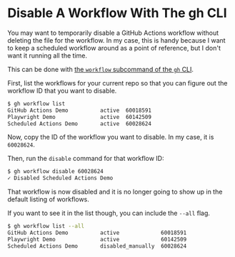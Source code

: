 # Disable A Workflow With The gh CLI

You may want to temporarily disable a GitHub Actions workflow without deleting
the file for the workflow. In my case, this is handy because I want to keep a
scheduled workflow around as a point of reference, but I don't want it running
all the time.

This can be done with [the `workflow` subcommand of the `gh`
CLI](https://docs.github.com/en/actions/using-workflows/disabling-and-enabling-a-workflow?tool=cli).

First, list the workflows for your current repo so that you can figure out the
workflow ID that you want to disable.

```bash
$ gh workflow list
GitHub Actions Demo          active  60018591
Playwright Demo              active  60142509
Scheduled Actions Demo       active  60028624
```

Now, copy the ID of the workflow you want to disable. In my case, it is
`60028624`.

Then, run the `disable` command for that workflow ID:

```bash
$ gh workflow disable 60028624
✓ Disabled Scheduled Actions Demo
```

That workflow is now disabled and it is no longer going to show up in the
default listing of workflows.

If you want to see it in the list though, you can include the `--all` flag.

```bash
$ gh workflow list --all
GitHub Actions Demo          active             60018591
Playwright Demo              active             60142509
Scheduled Actions Demo       disabled_manually  60028624
```
